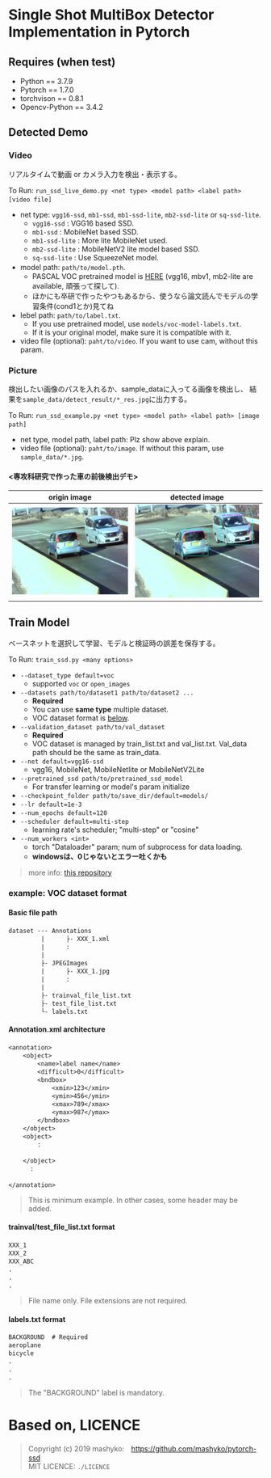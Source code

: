 # Single Shot MultiBox Detector Implementation in Pytorch


## Requires (when test)
- Python == 3.7.9
- Pytorch == 1.7.0
- torchvison == 0.8.1
- Opencv-Python == 3.4.2

## Detected Demo
### Video
リアルタイムで動画 or カメラ入力を検出・表示する。  

To Run: `run_ssd_live_demo.py <net type> <model path> <label path> [video file]`
- net type: `vgg16-ssd`, `mb1-ssd`, `mb1-ssd-lite`, `mb2-ssd-lite` or `sq-ssd-lite`.
  - `vgg16-ssd`     : VGG16 based SSD.
  - `mb1-ssd`       : MobileNet based SSD.
  - `mb1-ssd-lite`  : More lite MobileNet used. 
  - `mb2-ssd-lite`  : MobileNetV2 lite model based SSD. 
  - `sq-ssd-lite`   : Use SqueezeNet model.
- model path: `path/to/model.pth`.　
  - PASCAL VOC pretrained model is [HERE](https://drive.google.com/drive/folders/119r52hYjyroZ4XJZVeuGakXOtKcxl5fS) (vgg16, mbv1, mb2-lite are available, 頑張って探して).
  - ほかにも卒研で作ったやつもあるから、使うなら論文読んでモデルの学習条件(cond1とか)見てね
- lebel path: `path/to/label.txt`.
  - If you use pretrained model, use `models/voc-model-labels.txt`.
  - If it is your original model, make sure it is compatible with it.
- video file (optional): `paht/to/video`. If you want to use cam, without this param. 

### Picture
検出したい画像のパスを入れるか、sample_dataに入ってる画像を検出し、
結果を`sample_data/detect_result/*_res.jpg`に出力する。

To Run: `run_ssd_example.py <net type> <model path> <label path> [image path]`  
- net type, model path, label path: Plz show above explain.
- video file (optional): `paht/to/image`. If without this param, use `sample_data/*.jpg`.

#### <専攻科研究で作った車の前後検出デモ>
|origin image|detected image|
|---|---|
|![](./sample_data/car_sample.jpg)|![](./sample_data/detected_result/car_sample_res.jpg)|

## Train Model
ベースネットを選択して学習、モデルと検証時の誤差を保存する。

To Run: `train_ssd.py <many options>`
- `--dataset_type default=voc`
  - supported `voc` or `open_images`
- `--datasets path/to/dataset1 path/to/dataset2 ...`
  - **Required**
  - You can use **same type** multiple dataset.
  - VOC dataset format is [below](#example-voc-dataset-format).
- `--validation_dataset path/to/val_dataset`
  - **Required**
  - VOC dataset is managed by train_list.txt and val_list.txt. Val_data path should be the same as train_data.
- `--net default=vgg16-ssd`
  - vgg16, MobileNet, MobileNetlite or MobileNetV2Lite
- `--pretrained_ssd path/to/pretrained_ssd_model`
  - For transfer learning or model's param initialize
- `--checkpoint_folder path/to/save_dir/default=models/`
- `--lr default=1e-3`
- `--num_epochs default=120`
- `--scheduler default=multi-step`
  - learning rate's scheduler; "multi-step" or "cosine"
- `--num_workers <int>`
  - torch "Dataloader" param; num of subprocess for data loading.
  - **windowsは、0じゃないとエラー吐くかも**

>more info: [this repository](https://github.com/mashyko/pytorch-ssd)


### example: VOC dataset format
#### Basic file path
```
dataset --- Annotations
         |      ├- XXX_1.xml
         |      :
         |
         ├- JPEGImages
         |      ├- XXX_1.jpg
         |      :
         |
         ├- trainval_file_list.txt
         ├- test_file_list.txt
         └- labels.txt
```

#### Annotation.xml architecture
```
<annotation>
    <object>
        <name>label name</name>
        <difficult>0</difficult>
        <bndbox>
            <xmin>123</xmin>
            <ymin>456</ymin>
            <xmax>789</xmax>
            <ymax>987</ymax>
        </bndbox>
    </object>
    <object>
        :
        
    </object>
      :
      
</annotation>
```
> This is minimum example. In other cases, some header may be added.

#### trainval/test_file_list.txt format
```
XXX_1
XXX_2
XXX_ABC
.
.
.
```
> File name only. File extensions are not required.

#### labels.txt format
```
BACKGROUND  # Required
aeroplane
bicycle
.
.
.
```
> The "BACKGROUND" label is mandatory.


# Based on, LICENCE
>Copyright (c) 2019 mashyko:　https://github.com/mashyko/pytorch-ssd  
>MIT LICENCE: `./LICENCE`
